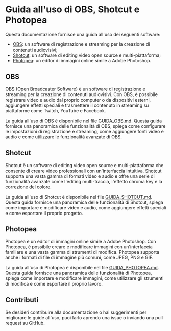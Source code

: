 # Guida all'uso di OBS, Shotcut e Photopea

Questa documentazione fornisce una guida all'uso dei seguenti software:

-   [OBS](https://obsproject.com/): un software di registrazione e streaming per la creazione di contenuti audiovisivi;
-   [Shotcut](https://www.shotcut.org/): un software di editing video open source e multi-piattaforma;
-   [Photopea](https://www.photopea.com/): un editor di immagini online simile a Adobe Photoshop.

## OBS

OBS (Open Broadcaster Software) è un software di registrazione e streaming per la creazione di contenuti audiovisivi. Con OBS, è possibile registrare video e audio dal proprio computer o da dispositivi esterni, aggiungere effetti speciali e trasmettere il contenuto in streaming su piattaforme come Twitch, YouTube e Facebook.

La guida all'uso di OBS è disponibile nel file [GUIDA_OBS.md](https://chat.openai.com/c/GUIDA_OBS.md). Questa guida fornisce una panoramica delle funzionalità di OBS, spiega come configurare le impostazioni di registrazione e streaming, come aggiungere fonti video e audio e come utilizzare le funzionalità avanzate di OBS.

## Shotcut

Shotcut è un software di editing video open source e multi-piattaforma che consente di creare video professionali con un'interfaccia intuitiva. Shotcut supporta una vasta gamma di formati video e audio e offre una serie di funzionalità avanzate come l'editing multi-traccia, l'effetto chroma key e la correzione del colore.

La guida all'uso di Shotcut è disponibile nel file [GUIDA_SHOTCUT.md](https://chat.openai.com/c/GUIDA_SHOTCUT.md). Questa guida fornisce una panoramica delle funzionalità di Shotcut, spiega come importare e modificare video e audio, come aggiungere effetti speciali e come esportare il proprio progetto.

## Photopea

Photopea è un editor di immagini online simile a Adobe Photoshop. Con Photopea, è possibile creare e modificare immagini con un'interfaccia familiare e una vasta gamma di strumenti di modifica. Photopea supporta anche i formati di file di immagine più comuni, come JPEG, PNG e GIF.

La guida all'uso di Photopea è disponibile nel file [GUIDA_PHOTOPEA.md](https://chat.openai.com/c/GUIDA_PHOTOPEA.md). Questa guida fornisce una panoramica delle funzionalità di Photopea, spiega come importare e modificare immagini, come utilizzare gli strumenti di modifica e come esportare il proprio lavoro.

## Contributi

Se desideri contribuire alla documentazione o hai suggerimenti per migliorare le guide all'uso, puoi farlo aprendo una issue o inviando una pull request su GitHub.